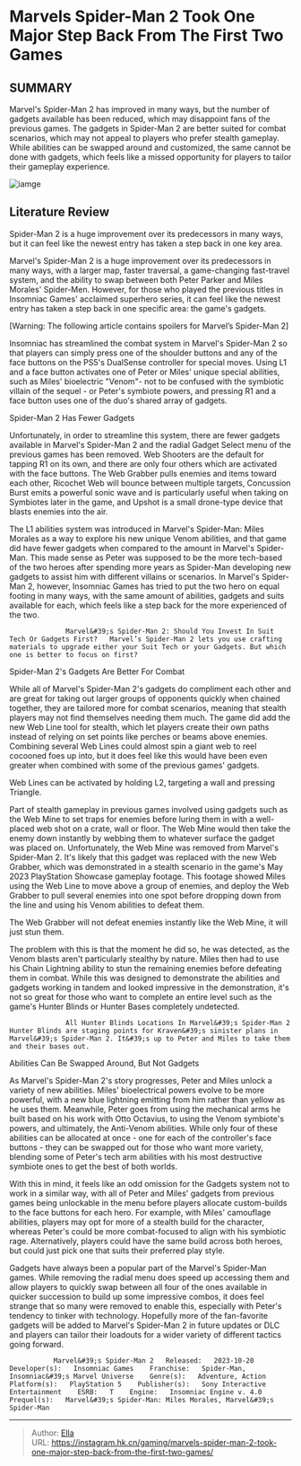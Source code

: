 # Marvels Spider-Man 2 Took One Major Step Back From The First Two Games


## SUMMARY 



  Marvel&#39;s Spider-Man 2 has improved in many ways, but the number of gadgets available has been reduced, which may disappoint fans of the previous games.   The gadgets in Spider-Man 2 are better suited for combat scenarios, which may not appeal to players who prefer stealth gameplay.   While abilities can be swapped around and customized, the same cannot be done with gadgets, which feels like a missed opportunity for players to tailor their gameplay experience.  

![iamge](https://static1.srcdn.com/wordpress/wp-content/uploads/2023/11/marvel-s-spider-man-2-took-one-major-step-back-from-the-first-two-games-1.jpg)

## Literature Review

Spider-Man 2 is a huge improvement over its predecessors in many ways, but it can feel like the newest entry has taken a step back in one key area.




Marvel&#39;s Spider-Man 2 is a huge improvement over its predecessors in many ways, with a larger map, faster traversal, a game-changing fast-travel system, and the ability to swap between both Peter Parker and Miles Morales&#39; Spider-Men. However, for those who played the previous titles in Insomniac Games&#39; acclaimed superhero series, it can feel like the newest entry has taken a step back in one specific area: the game&#39;s gadgets.




[Warning: The following article contains spoilers for Marvel’s Spider-Man 2]

Insomniac has streamlined the combat system in Marvel&#39;s Spider-Man 2 so that players can simply press one of the shoulder buttons and any of the face buttons on the PS5&#39;s DualSense controller for special moves. Using L1 and a face button activates one of Peter or Miles&#39; unique special abilities, such as Miles&#39; bioelectric &#34;Venom&#34;- not to be confused with the symbiotic villain of the sequel - or Peter&#39;s symbiote powers, and pressing R1 and a face button uses one of the duo&#39;s shared array of gadgets.

  


 Spider-Man 2 Has Fewer Gadgets 
          




Unfortunately, in order to streamline this system, there are fewer gadgets available in Marvel&#39;s Spider-Man 2 and the radial Gadget Select menu of the previous games has been removed. Web Shooters are the default for tapping R1 on its own, and there are only four others which are activated with the face buttons. The Web Grabber pulls enemies and items toward each other, Ricochet Web will bounce between multiple targets, Concussion Burst emits a powerful sonic wave and is particularly useful when taking on Symbiotes later in the game, and Upshot is a small drone-type device that blasts enemies into the air.

The L1 abilities system was introduced in Marvel&#39;s Spider-Man: Miles Morales as a way to explore his new unique Venom abilities, and that game did have fewer gadgets when compared to the amount in Marvel&#39;s Spider-Man. This made sense as Peter was supposed to be the more tech-based of the two heroes after spending more years as Spider-Man developing new gadgets to assist him with different villains or scenarios. In Marvel&#39;s Spider-Man 2, however, Insomniac Games has tried to put the two hero on equal footing in many ways, with the same amount of abilities, gadgets and suits available for each, which feels like a step back for the more experienced of the two.




                  Marvel&#39;s Spider-Man 2: Should You Invest In Suit Tech Or Gadgets First?   Marvel’s Spider-Man 2 lets you use crafting materials to upgrade either your Suit Tech or your Gadgets. But which one is better to focus on first?    



 Spider-Man 2&#39;s Gadgets Are Better For Combat 
          

While all of Marvel&#39;s Spider-Man 2&#39;s gadgets do compliment each other and are great for taking out larger groups of opponents quickly when chained together, they are tailored more for combat scenarios, meaning that stealth players may not find themselves needing them much. The game did add the new Web Line tool for stealth, which let players create their own paths instead of relying on set points like perches or beams above enemies. Combining several Web Lines could almost spin a giant web to reel cocooned foes up into, but it does feel like this would have been even greater when combined with some of the previous games&#39; gadgets.






Web Lines can be activated by holding L2, targeting a wall and pressing Triangle.




Part of stealth gameplay in previous games involved using gadgets such as the Web Mine to set traps for enemies before luring them in with a well-placed web shot on a crate, wall or floor. The Web Mine would then take the enemy down instantly by webbing them to whatever surface the gadget was placed on. Unfortunately, the Web Mine was removed from Marvel&#39;s Spider-Man 2. It&#39;s likely that this gadget was replaced with the new Web Grabber, which was demonstrated in a stealth scenario in the game&#39;s May 2023 PlayStation Showcase gameplay footage. This footage showed Miles using the Web Line to move above a group of enemies, and deploy the Web Grabber to pull several enemies into one spot before dropping down from the line and using his Venom abilities to defeat them.






The Web Grabber will not defeat enemies instantly like the Web Mine, it will just stun them.




The problem with this is that the moment he did so, he was detected, as the Venom blasts aren&#39;t particularly stealthy by nature. Miles then had to use his Chain Lightning ability to stun the remaining enemies before defeating them in combat. While this was designed to demonstrate the abilities and gadgets working in tandem and looked impressive in the demonstration, it&#39;s not so great for those who want to complete an entire level such as the game&#39;s Hunter Blinds or Hunter Bases completely undetected.

                  All Hunter Blinds Locations In Marvel&#39;s Spider-Man 2   Hunter Blinds are staging points for Kraven&#39;s sinister plans in Marvel&#39;s Spider-Man 2. It&#39;s up to Peter and Miles to take them and their bases out.    



 Abilities Can Be Swapped Around, But Not Gadgets 
          




As Marvel&#39;s Spider-Man 2&#39;s story progresses, Peter and Miles unlock a variety of new abilities. Miles&#39; bioelectrical powers evolve to be more powerful, with a new blue lightning emitting from him rather than yellow as he uses them. Meanwhile, Peter goes from using the mechanical arms he built based on his work with Otto Octavius, to using the Venom symbiote&#39;s powers, and ultimately, the Anti-Venom abilities. While only four of these abilities can be allocated at once - one for each of the controller&#39;s face buttons - they can be swapped out for those who want more variety, blending some of Peter&#39;s tech arm abilities with his most destructive symbiote ones to get the best of both worlds.

With this in mind, it feels like an odd omission for the Gadgets system not to work in a similar way, with all of Peter and Miles&#39; gadgets from previous games being unlockable in the menu before players allocate custom-builds to the face buttons for each hero. For example, with Miles&#39; camouflage abilities, players may opt for more of a stealth build for the character, whereas Peter&#39;s could be more combat-focused to align with his symbiotic rage. Alternatively, players could have the same build across both heroes, but could just pick one that suits their preferred play style.




Gadgets have always been a popular part of the Marvel&#39;s Spider-Man games. While removing the radial menu does speed up accessing them and allow players to quickly swap between all four of the ones available in quicker succession to build up some impressive combos, it does feel strange that so many were removed to enable this, especially with Peter&#39;s tendency to tinker with technology. Hopefully more of the fan-favorite gadgets will be added to Marvel&#39;s Spider-Man 2 in future updates or DLC and players can tailor their loadouts for a wider variety of different tactics going forward.

               Marvel&#39;s Spider-Man 2   Released:   2023-10-20    Developer(s):   Insomniac Games    Franchise:   Spider-Man, Insomniac&#39;s Marvel Universe    Genre(s):   Adventure, Action    Platform(s):   PlayStation 5    Publisher(s):   Sony Interactive Entertainment    ESRB:   T    Engine:   Insomniac Engine v. 4.0    Prequel(s):   Marvel&#39;s Spider-Man: Miles Morales, Marvel&#39;s Spider-Man      

---

> Author: [Ella](https://instagram.hk.cn/)  
> URL: https://instagram.hk.cn/gaming/marvels-spider-man-2-took-one-major-step-back-from-the-first-two-games/  

